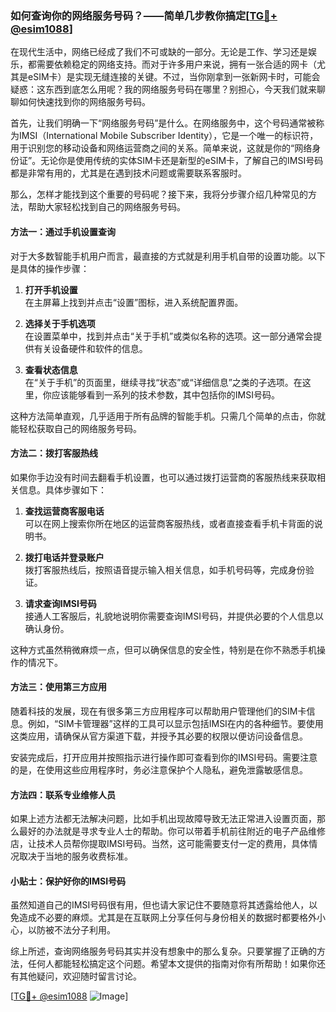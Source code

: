 ### 如何查询你的网络服务号码？——简单几步教你搞定[[TG💪+ @esim1088](https://t.me/s/esim1088)]

在现代生活中，网络已经成了我们不可或缺的一部分。无论是工作、学习还是娱乐，都需要依赖稳定的网络支持。而对于许多用户来说，拥有一张合适的网卡（尤其是eSIM卡）是实现无缝连接的关键。不过，当你刚拿到一张新网卡时，可能会疑惑：这东西到底怎么用呢？我的网络服务号码在哪里？别担心，今天我们就来聊聊如何快速找到你的网络服务号码。

首先，让我们明确一下“网络服务号码”是什么。在网络服务中，这个号码通常被称为IMSI（International Mobile Subscriber Identity），它是一个唯一的标识符，用于识别您的移动设备和网络运营商之间的关系。简单来说，这就是你的“网络身份证”。无论你是使用传统的实体SIM卡还是新型的eSIM卡，了解自己的IMSI号码都是非常有用的，尤其是在遇到技术问题或需要联系客服时。

那么，怎样才能找到这个重要的号码呢？接下来，我将分步骤介绍几种常见的方法，帮助大家轻松找到自己的网络服务号码。

#### 方法一：通过手机设置查询

对于大多数智能手机用户而言，最直接的方式就是利用手机自带的设置功能。以下是具体的操作步骤：

1. **打开手机设置**  
   在主屏幕上找到并点击“设置”图标，进入系统配置界面。

2. **选择关于手机选项**  
   在设置菜单中，找到并点击“关于手机”或类似名称的选项。这一部分通常会提供有关设备硬件和软件的信息。

3. **查看状态信息**  
   在“关于手机”的页面里，继续寻找“状态”或“详细信息”之类的子选项。在这里，你应该能够看到一系列的技术参数，其中包括你的IMSI号码。

这种方法简单直观，几乎适用于所有品牌的智能手机。只需几个简单的点击，你就能轻松获取自己的网络服务号码。

#### 方法二：拨打客服热线

如果你手边没有时间去翻看手机设置，也可以通过拨打运营商的客服热线来获取相关信息。具体步骤如下：

1. **查找运营商客服电话**  
   可以在网上搜索你所在地区的运营商客服热线，或者直接查看手机卡背面的说明书。

2. **拨打电话并登录账户**  
   拨打客服热线后，按照语音提示输入相关信息，如手机号码等，完成身份验证。

3. **请求查询IMSI号码**  
   接通人工客服后，礼貌地说明你需要查询IMSI号码，并提供必要的个人信息以确认身份。

这种方式虽然稍微麻烦一点，但可以确保信息的安全性，特别是在你不熟悉手机操作的情况下。

#### 方法三：使用第三方应用

随着科技的发展，现在有很多第三方应用程序可以帮助用户管理他们的SIM卡信息。例如，“SIM卡管理器”这样的工具可以显示包括IMSI在内的各种细节。要使用这类应用，请确保从官方渠道下载，并授予其必要的权限以便访问设备信息。

安装完成后，打开应用并按照指示进行操作即可查看到你的IMSI号码。需要注意的是，在使用这些应用程序时，务必注意保护个人隐私，避免泄露敏感信息。

#### 方法四：联系专业维修人员

如果上述方法都无法解决问题，比如手机出现故障导致无法正常进入设置页面，那么最好的办法就是寻求专业人士的帮助。你可以带着手机前往附近的电子产品维修店，让技术人员帮你提取IMSI号码。当然，这可能需要支付一定的费用，具体情况取决于当地的服务收费标准。

#### 小贴士：保护好你的IMSI号码

虽然知道自己的IMSI号码很有用，但也请大家记住不要随意将其透露给他人，以免造成不必要的麻烦。尤其是在互联网上分享任何与身份相关的数据时都要格外小心，以防被不法分子利用。

综上所述，查询网络服务号码其实并没有想象中的那么复杂。只要掌握了正确的方法，任何人都能轻松搞定这个问题。希望本文提供的指南对你有所帮助！如果你还有其他疑问，欢迎随时留言讨论。

[[TG💪+ @esim1088](https://t.me/s/esim1088) ![Image](https://i.postimg.cc/4NQfJmqS/Snipaste-2025-05-13-00-14-12.png)]